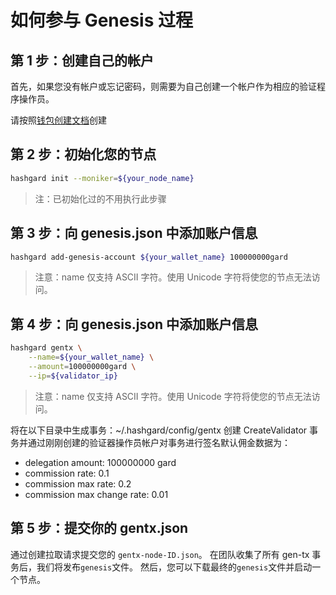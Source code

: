 # 如何参与 Genesis 过程
## 第 1 步：创建自己的帐户
首先，如果您没有帐户或忘记密码，则需要为自己创建一个帐户作为相应的验证程序操作员。

请按照[钱包创建文档](https://github.com/hashgard/hashgard/blob/develop/docs/cli/hashgardcli/keys/add.md)创建



## 第 2 步：初始化您的节点

```bash
hashgard init --moniker=${your_node_name} 
```

> 注：已初始化过的不用执行此步骤

## 第 3 步：向 genesis.json 中添加账户信息

```bash
hashgard add-genesis-account ${your_wallet_name} 100000000gard
```
> 注意：name 仅支持 ASCII 字符。使用 Unicode 字符将使您的节点无法访问。

## 第 4 步：向 genesis.json 中添加账户信息

```bash
hashgard gentx \
    --name=${your_wallet_name} \
    --amount=100000000gard \
    --ip=${validator_ip}
```

> 注意：name 仅支持 ASCII 字符。使用 Unicode 字符将使您的节点无法访问。
>

将在以下目录中生成事务：~/.hashgard/config/gentx 创建 CreateValidator 事务并通过刚刚创建的验证器操作员帐户对事务进行签名默认佣金数据为：

- delegation amount: 100000000 gard
- commission rate: 0.1
- commission max rate: 0.2
- commission max change rate: 0.01



## 第 5 步：提交你的 gentx.json
通过创建拉取请求提交您的 `gentx-node-ID.json`。
在团队收集了所有 gen-tx 事务后，我们将发布```genesis```文件。
然后，您可以下载最终的```genesis```文件并启动一个节点。
